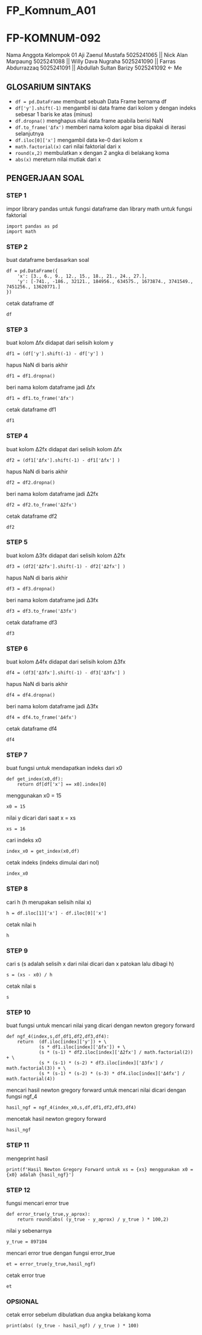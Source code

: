 # FP_Komnum_A01
# FP-KOMNUM-092

Nama Anggota Kelompok 01
Aji Zaenul Mustafa 5025241065 ||
Nick Alan Marpaung 5025241088 ||
Willy Dava Nugraha 5025241090 ||
Farras Abdurrazzaq 5025241091 ||
Abdullah Sultan Barizy 5025241092 <- Me

## GLOSARIUM SINTAKS
- `df = pd.DataFrame` membuat sebuah Data Frame bernama df
- `df['y'].shift(-1)` mengambil isi data frame dari kolom y dengan indeks sebesar 1 baris ke atas (minus)
- `df.dropna()` menghapus nilai data frame apabila berisi NaN
- `df.to_frame('Δfx')` memberi nama kolom agar bisa dipakai di iterasi selanjutnya
- `df.iloc[0]['x']` mengambil data ke-0 dari kolom x
- `math.factorial(x)` cari nilai faktorial dari x
- `round(x,2)` membulatkan x dengan 2 angka di belakang koma
- `abs(x)` mereturn nilai mutlak dari x


## PENGERJAAN SOAL
### STEP 1
impor library pandas untuk fungsi dataframe dan library math untuk fungsi faktorial
```
import pandas as pd
import math
```

### STEP 2
buat dataframe berdasarkan soal
```
df = pd.DataFrame({
    'x': [3., 6., 9., 12., 15., 18., 21., 24., 27.],
    'y': [-741., -186., 32121., 184956., 634575., 1673874., 3741549., 7451256., 13620771.]
})
```
cetak dataframe df
```
df
```

### STEP 3
buat kolom Δfx didapat dari selisih kolom y
```
df1 = (df['y'].shift(-1) - df['y'] ) 
```
hapus NaN di baris akhir
```
df1 = df1.dropna() 
```
beri nama kolom dataframe jadi Δfx
```
df1 = df1.to_frame('Δfx')
```
cetak dataframe df1
```
df1
```

### STEP 4
buat kolom Δ2fx didapat dari selisih kolom Δfx
```
df2 = (df1['Δfx'].shift(-1) - df1['Δfx'] ) 
```
hapus NaN di baris akhir
```
df2 = df2.dropna() 
```
beri nama kolom dataframe jadi Δ2fx
```
df2 = df2.to_frame('Δ2fx')
```
cetak dataframe df2
```
df2
```

### STEP 5
buat kolom Δ3fx didapat dari selisih kolom Δ2fx
```
df3 = (df2['Δ2fx'].shift(-1) - df2['Δ2fx'] ) 
```
hapus NaN di baris akhir
```
df3 = df3.dropna() 
```
beri nama kolom dataframe jadi Δ3fx
```
df3 = df3.to_frame('Δ3fx')
```
cetak dataframe df3
```
df3
```

### STEP 6
buat kolom Δ4fx didapat dari selisih kolom Δ3fx
```
df4 = (df3['Δ3fx'].shift(-1) - df3['Δ3fx'] ) 
```
hapus NaN di baris akhir
```
df4 = df4.dropna() 
```
beri nama kolom dataframe jadi Δ3fx
```
df4 = df4.to_frame('Δ4fx')
```
cetak dataframe df4
```
df4
```

### STEP 7
buat fungsi untuk mendapatkan indeks dari x0
```
def get_index(x0,df):
    return df[df['x'] == x0].index[0]
```
menggunakan x0 = 15
```
x0 = 15
```
nilai y dicari dari saat x = xs 
```
xs = 16
```
cari indeks x0
```
index_x0 = get_index(x0,df)
```
cetak indeks (indeks dimulai dari nol)
```
index_x0
```

### STEP 8
cari h (h merupakan selisih nilai x)
```
h = df.iloc[1]['x'] - df.iloc[0]['x']
```
cetak nilai h
```
h
```

### STEP 9
cari s (s adalah selisih x dari nilai dicari dan x patokan lalu dibagi h)
```
s = (xs - x0) / h
```
cetak nilai s
```
s
```

### STEP 10
buat fungsi untuk mencari nilai yang dicari dengan newton gregory forward
```
def ngf_4(index,s,df,df1,df2,df3,df4):
    return  (df.iloc[index]['y']) + \
            (s * df1.iloc[index]['Δfx']) + \
            (s * (s-1) * df2.iloc[index]['Δ2fx'] / math.factorial(2)) + \
            (s * (s-1) * (s-2) * df3.iloc[index]['Δ3fx'] / math.factorial(3)) + \
            (s * (s-1) * (s-2) * (s-3) * df4.iloc[index]['Δ4fx'] / math.factorial(4))
```
mencari hasil newton gregory forward untuk mencari nilai dicari dengan fungsi ngf_4
```
hasil_ngf = ngf_4(index_x0,s,df,df1,df2,df3,df4)
```
mencetak hasil newton gregory forward
```
hasil_ngf
```

### STEP 11
mengeprint hasil
```
print(f'Hasil Newton Gregory Forward untuk xs = {xs} menggunakan x0 = {x0} adalah {hasil_ngf}')
```

### STEP 12
fungsi mencari error true
```
def error_true(y_true,y_aprox):
    return round(abs( (y_true - y_aprox) / y_true ) * 100,2)
```
nilai y sebenarnya
```
y_true = 897104
```
mencari error true dengan fungsi error_true
```
et = error_true(y_true,hasil_ngf)
```
cetak error true
```
et
```
### OPSIONAL
cetak error sebelum dibulatkan dua angka belakang koma
```
print(abs( (y_true - hasil_ngf) / y_true ) * 100)
```
